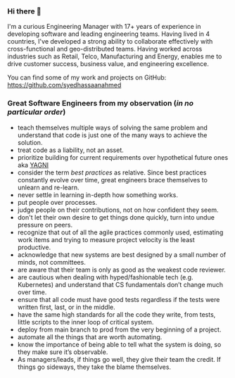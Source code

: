 ### Hi there 👋

I'm a curious Engineering Manager with 17+ years of experience in developing software and leading engineering teams. Having lived in 4 countries, I've developed a strong ability to collaborate effectively with cross-functional and geo-distributed teams. Having worked across industries such as Retail, Telco, Manufacturing and Energy, enables me to drive customer success, business value, and engineering excellence.

You can find some of my work and projects on GitHub: https://github.com/syedhassaanahmed

### Great Software Engineers from my observation (*in no particular order*)

- teach themselves multiple ways of solving the same problem and understand that code is just one of the many ways to achieve the solution.
- treat code as a liability, not an asset.
- prioritize building for current requirements over hypothetical future ones aka [YAGNI](https://en.wikipedia.org/wiki/You_aren%27t_gonna_need_it)
- consider the term *best practices* as relative. Since best practices constantly evolve over time, great engineers brace themselves to unlearn and re-learn.
- never settle in learning in-depth how something works.
- put people over processes.
- judge people on their contributions, not on how confident they seem.
- don't let their own desire to get things done quickly, turn into undue pressure on peers.
- recognize that out of all the agile practices commonly used, estimating work items and trying to measure project velocity is the least productive.
- acknowledge that new systems are best designed by a small number of minds, not committees.
- are aware that their team is only as good as the weakest code reviewer.
- are cautious when dealing with hyped/fashionable tech (e.g. Kubernetes) and understand that CS fundamentals don’t change much over time.
- ensure that all code must have good tests regardless if the tests were written first, last, or in the middle.
- have the same high standards for all the code they write, from tests, little scripts to the inner loop of critical system.
- deploy from main branch to prod from the very beginning of a project.
- automate all the things that are worth automating.
- know the importance of being able to tell what the system is doing, so they make sure it’s observable.
- As managers/leads, if things go well, they give their team the credit. If things go sideways, they take the blame themselves.
